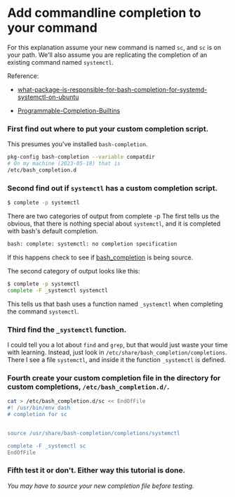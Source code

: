 # Add commandline completion to your command

For this explanation assume your new command is named `sc`,
and `sc` is on your path. We'll also assume you are
replicating the completion of an existing command named
`systemctl`.

Reference:

* [what-package-is-responsible-for-bash-completion-for-systemd-systemctl-on-ubuntu](https://askubuntu.com/questions/1044209/what-package-is-responsible-for-bash-completion-for-systemd-systemctl-on-ubuntu)

* [Programmable-Completion-Builtins](https://www.gnu.org/software/bash/manual/html_node/Programmable-Completion-Builtins.html)


### First find out where to put your custom completion script.
This presumes you've installed `bash-completion`.
``` bash
pkg-config bash-completion --variable compatdir
# On my machine (2023-05-18) that is
/etc/bash_completion.d
```


### Second find out if `systemctl` has a custom completion script.
``` bash
$ complete -p systemctl
```
There are two categories of output from complete -p <cmd> The
first tells us the obvious, that there is nothing special about
`systemctl`, and it is completed with bash's default completion.
``` bash
bash: complete: systemctl: no completion specification
```
If this happens check to see if [bash_completion](shorts/bash_completion_setup.md) is being source.

The second category of output looks like this:
``` bash
$ complete -p systemctl
complete -F _systemctl systemctl
```
This tells us that bash uses a function named `_systemctl` when
completing the command `systemctl`.


### Third find the `_systemctl` function.
I could tell you a lot about `find` and `grep`, but that would
just waste your time with learning. Instead, just look in
`/etc/share/bash_completion/completions`. There I see a file
`systemctl`, and inside it the function `_systemctl` is defined.


### Fourth create your custom completion file in the directory for custom completions, `/etc/bash_completion.d/`.
``` bash
cat > /etc/bash_completion.d/sc << EndOfFile
#! /usr/bin/env dash
# completion for sc


source /usr/share/bash-completion/completions/systemctl

complete -F _systemctl sc
EndOfFile
```


### Fifth test it or don't. Either way this tutorial is done.
*You may have to source your new completion file before testing.*
